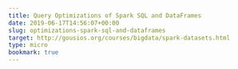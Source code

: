 ```yaml
---
title: Query Optimizations of Spark SQL and DataFrames
date: 2019-06-17T14:56:07+00:00
slug: optimizations-spark-sql-and-dataframes
target: http://gousios.org/courses/bigdata/spark-datasets.html
type: micro
bookmark: true
---
```

 